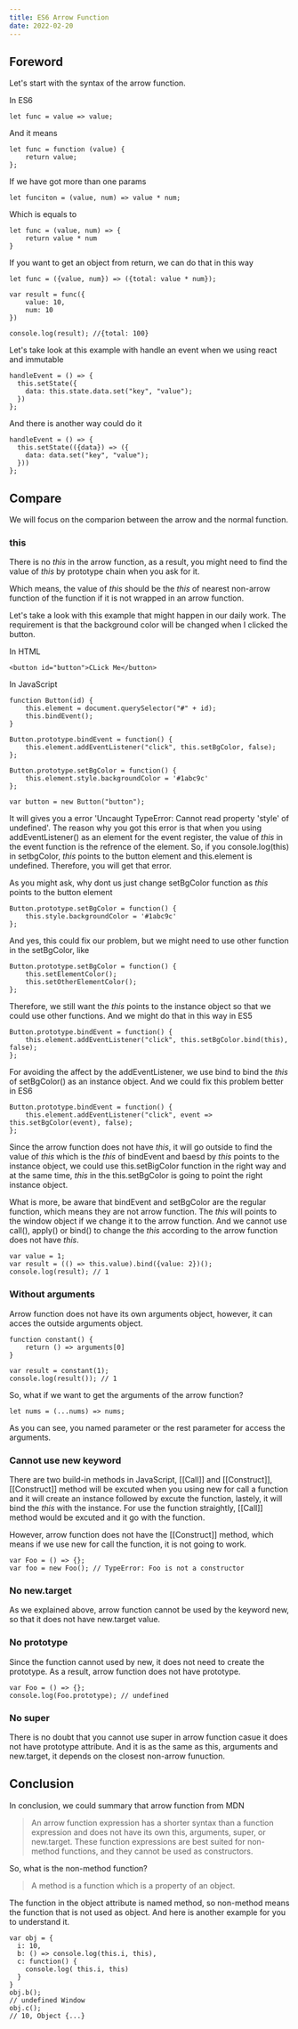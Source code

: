 ```yaml
---
title: ES6 Arrow Function
date: 2022-02-20
---
```


## Foreword

Let's start with the syntax of the arrow function.

In ES6

```
let func = value => value;
```

And it means

```
let func = function (value) {
    return value;
};
```

If we have got more than one params

```
let funciton = (value, num) => value * num;
```

Which is equals to

```
let func = (value, num) => {
    return value * num
}
```

If you want to get an object from return, we can do that in this way

```
let func = ({value, num}) => ({total: value * num});

var result = func({
    value: 10,
    num: 10
})

console.log(result); //{total: 100}
```

Let's take look at this example with handle an event when we using react and immutable

```
handleEvent = () => {
  this.setState({
    data: this.state.data.set("key", "value");
  })
};
```

And there is another way could do it

```
handleEvent = () => {
  this.setState(({data}) => ({
    data: data.set("key", "value");
  }))
};
```

## Compare

We will focus on the comparion between the arrow and the normal function.

### this

There is no _this_ in the arrow function, as a result, you might need to find the value of _this_ by prototype chain when you ask for it.

Which means, the value of _this_ should be the _this_ of nearest non-arrow function of the function if it is not wrapped in an arrow function.

Let's take a look with this example that might happen in our daily work. The requirement is that the background color will be changed when I clicked the button.

In HTML

```
<button id="button">CLick Me</button>
```

In JavaScript

```
function Button(id) {
    this.element = document.querySelector("#" + id);
    this.bindEvent();
}

Button.prototype.bindEvent = function() {
    this.element.addEventListener("click", this.setBgColor, false);
};

Button.prototype.setBgColor = function() {
    this.element.style.backgroundColor = '#1abc9c'
};

var button = new Button("button");

```

It will gives you a error 'Uncaught TypeError: Cannot read property 'style' of undefined'. The reason why you got this error is that when you using addEventListener() as an element for the event register, the value of _this_ in the event function is the refrence of the element. So, if you console.log(this) in setbgColor, _this_ points to the button element and this.element is undefined. Therefore, you will get that error.

As you might ask, why dont us just change setBgColor function as _this_ points to the button element

```
Button.prototype.setBgColor = function() {
    this.style.backgroundColor = '#1abc9c'
};
```

And yes, this could fix our problem, but we might need to use other function in the setBgColor, like

```
Button.prototype.setBgColor = function() {
    this.setElementColor();
    this.setOtherElementColor();
};
```

Therefore, we still want the _this_ points to the instance object so that we could use other functions. And we might do that in this way in ES5

```
Button.prototype.bindEvent = function() {
    this.element.addEventListener("click", this.setBgColor.bind(this), false);
};
```

For avoiding the affect by the addEventListener, we use bind to bind the _this_ of setBgColor() as an instance object. And we could fix this problem better in ES6

```
Button.prototype.bindEvent = function() {
    this.element.addEventListener("click", event => this.setBgColor(event), false);
};
```

Since the arrow function does not have _this_, it will go outside to find the value of _this_ which is the _this_ of bindEvent and baesd by _this_ points to the instance object, we could use this.setBigColor function in the right way and at the same time, _this_ in the this.setBgColor is going to point the right instance object.

What is more, be aware that bindEvent and setBgColor are the regular function, which means they are not arrow function. The _this_ will points to the window object if we change it to the arrow function. And we cannot use call(), apply() or bind() to change the _this_ according to the arrow function does not have _this_.

```
var value = 1;
var result = (() => this.value).bind({value: 2})();
console.log(result); // 1
```

### Without arguments

Arrow function does not have its own arguments object, however, it can acces the outside arguments object.

```
function constant() {
    return () => arguments[0]
}

var result = constant(1);
console.log(result()); // 1
```

So, what if we want to get the arguments of the arrow function?

```
let nums = (...nums) => nums;
```

As you can see, you named parameter or the rest parameter for access the arguments.

### Cannot use new keyword

There are two build-in methods in JavaScript, [[Call]] and [[Construct]], [[Construct]] method will be excuted when you using new for call a function and it will create an instance followed by excute the function, lastely, it will bind the _this_ with the instance. For use the function straightly, [[Call]] method would be excuted and it go with the function.

However, arrow function does not have the [[Construct]] method, which means if we use new for call the function, it is not going to work.

```
var Foo = () => {};
var foo = new Foo(); // TypeError: Foo is not a constructor
```

### No new.target

As we explained above, arrow function cannot be used by the keyword new, so that it does not have new.target value.

### No prototype

Since the function cannot used by new, it does not need to create the prototype. As a result, arrow function does not have prototype.

```
var Foo = () => {};
console.log(Foo.prototype); // undefined
```

### No super

There is no doubt that you cannot use super in arrow function casue it does not have prototype attribute. And it is as the same as this, arguments and new.target, it depends on the closest non-arrow funuction.

## Conclusion

In conclusion, we could summary that arrow function from MDN

> An arrow function expression has a shorter syntax than a function expression and does not have its own this, arguments, super, or new.target. These function expressions are best suited for non-method functions, and they cannot be used as constructors.

So, what is the non-method function?

> A method is a function which is a property of an object.

The function in the object attribute is named method, so non-method means the function that is not used as object. And here is another example for you to understand it.

```
var obj = {
  i: 10,
  b: () => console.log(this.i, this),
  c: function() {
    console.log( this.i, this)
  }
}
obj.b();
// undefined Window
obj.c();
// 10, Object {...}
```
